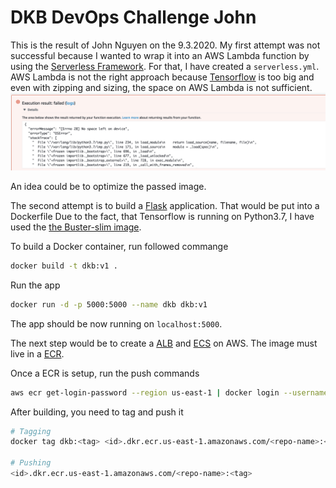 # DKB DevOps Challenge John

This is the result of John Nguyen on the 9.3.2020.
My first attempt was not successful because I wanted to wrap it into an AWS Lambda function by using the [Serverless Framework](https://serverless.com/).
For that, I have created a `serverless.yml`.
AWS Lambda is not the right approach because [Tensorflow](https://www.tensorflow.org/) is too big and even with zipping and sizing, the space on AWS Lambda is not sufficient.
![Lambda No Space left](static/images/lambda-no-space.png)

An idea could be to optimize the passed image.

The second attempt is to build a [Flask](https://flask.palletsprojects.com/en/1.1.x/) application.
That would be put into a Dockerfile
Due to the fact, that Tensorflow is running on Python3.7, I have used the [the Buster-slim image](https://github.com/docker-library/python/blob/052eee2625b08d678cd58c71abaad0886a32d4ea/3.7/buster/slim/Dockerfile).

To build a Docker container, run followed commange

```bash
docker build -t dkb:v1 .
```

Run the app

```bash
docker run -d -p 5000:5000 --name dkb dkb:v1
```

The app should be now running on `localhost:5000`.

The next step would be to create a [ALB](https://docs.aws.amazon.com/elasticloadbalancing/latest/application/introduction.html) and [ECS](https://aws.amazon.com/ecs/) on AWS. The image must live in a [ECR](https://console.aws.amazon.com/ecr/home?region=us-east-1#).

Once a ECR is setup, run the push commands

```bash
aws ecr get-login-password --region us-east-1 | docker login --username AWS --password-stdin <id>.dkr.ecr.us-east-1.amazonaws.com/<repo-name>
```

After building, you need to tag and push it

```bash
# Tagging
docker tag dkb:<tag> <id>.dkr.ecr.us-east-1.amazonaws.com/<repo-name>:<tag>

# Pushing
<id>.dkr.ecr.us-east-1.amazonaws.com/<repo-name>:<tag>
```
